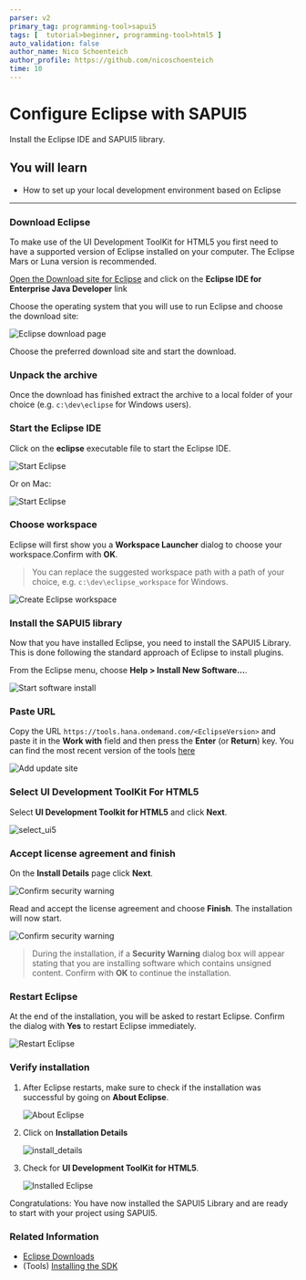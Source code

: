 ```yaml
---
parser: v2
primary_tag: programming-tool>sapui5
tags: [  tutorial>beginner, programming-tool>html5 ]
auto_validation: false
author_name: Nico Schoenteich
author_profile: https://github.com/nicoschoenteich
time: 10
---
```


# Configure Eclipse with SAPUI5
<!-- description --> Install the Eclipse IDE and SAPUI5 library.

## You will learn
- How to set up your local development environment based on Eclipse

---


### Download Eclipse

To make use of the UI Development ToolKit for HTML5 you first need to have a supported version of Eclipse installed on your computer. The Eclipse Mars or Luna version is recommended.

[Open the Download site for Eclipse](https://www.eclipse.org/downloads/packages/) and click on the **Eclipse IDE for Enterprise Java Developer** link


Choose the operating system that you will use to run Eclipse and choose the download site:

![Eclipse download page](eclipse.png)


Choose the preferred download site and start the download.

### Unpack the archive

Once the download has finished extract the archive to a local folder of your choice (e.g. `c:\dev\eclipse` for Windows users).

### Start the Eclipse IDE

Click on the **eclipse** executable file to start the Eclipse IDE.

![Start Eclipse](start_eclipse.png)

Or on Mac:

![Start Eclipse](start_eclipse_mac.png)

### Choose workspace

Eclipse will first show you a **Workspace Launcher** dialog to choose your workspace.Confirm with **OK**.

>You can replace the suggested workspace path with a path of your choice, e.g. `c:\dev\eclipse_workspace` for Windows.

![Create Eclipse workspace](create_workspace.png)

### Install the SAPUI5 library

Now that you have installed Eclipse, you need to install the SAPUI5 Library. This is done following the standard approach of Eclipse to install plugins.

From the Eclipse menu, choose **Help > Install New Software...**.

![Start software install](install_new.png)

### Paste URL

Copy the URL `https://tools.hana.ondemand.com/<EclipseVersion>` and paste it in the **Work with** field and then press the **Enter** (or **Return**) key. You can find the most recent version of the tools [here](https://tools.hana.ondemand.com/#sapui5)

![Add update site](add_update_site.png)

### Select UI Development ToolKit For HTML5

Select **UI Development Toolkit for HTML5** and click **Next**.

![select_ui5](ui5_select.png)

### Accept license agreement and finish

On the **Install Details** page click **Next**.

![Confirm security warning](confirm.png)

Read and accept the license agreement and choose **Finish**. The installation will now start.

![Confirm security warning](confirm_license.png)

>During the installation, if a **Security Warning** dialog box will appear stating that you are installing software which contains unsigned content. Confirm with **OK** to continue the installation.

### Restart Eclipse

At the end of the installation, you will be asked to restart Eclipse. Confirm the dialog with **Yes** to restart Eclipse immediately.

![Restart Eclipse](restart_eclipse.png)

### Verify installation

1. After Eclipse restarts, make sure to check if the installation was successful by going on **About Eclipse**.

    ![About Eclipse](about_eclipse.png)

2. Click on **Installation Details**

    ![install_details](install_details.png)

3. Check for **UI Development ToolKit for HTML5**.

    ![Installed Eclipse](installed.png)

Congratulations: You have now installed the SAPUI5 Library and are ready to start with your project using SAPUI5.


### Related Information
- [Eclipse Downloads](http://www.eclipse.org/downloads)
- (Tools) [Installing the SDK](https://tools.hana.ondemand.com)

